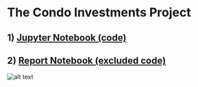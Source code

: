 # The Condo Investments Project 
## 1) [Jupyter Notebook (code)](https://github.com/Supanut-k/The_Neighborhood_Of_The_Condo/blob/master/Capstone%20Project%20-%20%20The%20Condo%20Investments.ipynb)
## 2) [Report Notebook (excluded code)](https://github.com/Supanut-k/The_Neighborhood_Of_The_Condo/blob/master/The%20Condo%20Investments%20-%20Report.ipynb)
![alt text](https://github.com/Supanut-k/The_Neighborhood_Of_The_Condo/blob/master/Maps/Map%20Images/map_clus.png)
